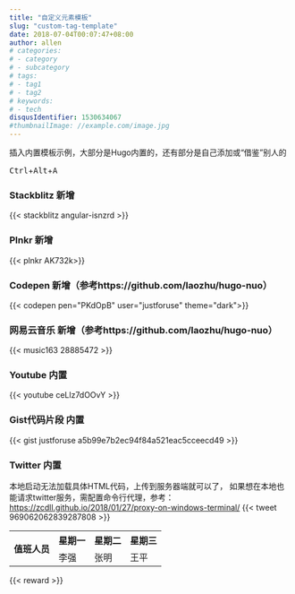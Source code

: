```yaml
---
title: "自定义元素模板"
slug: "custom-tag-template"
date: 2018-07-04T00:07:47+08:00
author: allen
# categories:
# - category
# - subcategory
# tags:
# - tag1
# - tag2
# keywords:
# - tech
disqusIdentifier: 1530634067
#thumbnailImage: //example.com/image.jpg
---
```

插入内置模板示例，大部分是Hugo内置的，还有部分是自己添加或“借鉴”别人的
<!--more-->
<kbd>Ctrl</kbd>+<kbd>Alt</kbd>+<kbd>A</kbd>
### Stackblitz 新增
{{< stackblitz angular-isnzrd >}}
### Plnkr 新增
{{< plnkr AK732k>}}
### Codepen 新增（参考https://github.com/laozhu/hugo-nuo）
{{< codepen pen="PKdOpB" user="justforuse" theme="dark">}}
### 网易云音乐 新增（参考https://github.com/laozhu/hugo-nuo）
{{< music163 28885472 >}}
### Youtube 内置
{{< youtube ceLlz7dOOvY >}}
### Gist代码片段 内置
{{< gist justforuse a5b99e7b2ec94f84a521eac5cceecd49 >}}
### Twitter 内置
本地启动无法加载具体HTML代码，上传到服务器端就可以了，
如果想在本地也能请求twitter服务，需配置命令行代理，参考：https://zcdll.github.io/2018/01/27/proxy-on-windows-terminal/
{{< tweet 969062062839287808 >}}

<table class="is-centered is-striped is-bordered is-narrow">
  <tr>
    <th rowspan="2">值班人员</th>
    <th>星期一</th>
    <th>星期二</th>
    <th>星期三</th>
  </tr>
  <tr>
    <td>李强</td>
    <td>张明</td>
    <td>王平</td>
  </tr>
</table>

{{< reward >}}
